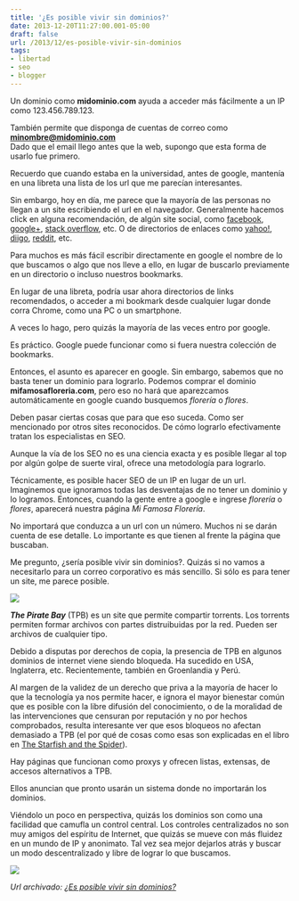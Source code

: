```yaml
---
title: '¿Es posible vivir sin dominios?'
date: 2013-12-20T11:27:00.001-05:00
draft: false
url: /2013/12/es-posible-vivir-sin-dominios
tags: 
- libertad
- seo
- blogger
---
```


Un dominio como **midominio.com** ayuda a acceder más fácilmente a un IP como 123.456.789.123.  
  
También permite que disponga de cuentas de correo como **minombre@midominio.com**  
Dado que el email llego antes que la web, supongo que esta forma de usarlo fue primero.  
  
Recuerdo que cuando estaba en la universidad, antes de google, mantenía en una libreta una lista de los url que me parecían interesantes.  
  
Sin embargo, hoy en día, me parece que la mayoría de las personas no llegan a un site escribiendo el url en el navegador. Generalmente hacemos click en alguna recomendación, de algún site social, como [facebook](http://www.facebook.com/), [google+](http://plus.google.com/), [stack overflow](http://stackoverflow.com/), etc. O de directorios de enlaces como [yahoo!](http://www.yahoo.com/), [diigo](http://www.diigo.com/), [reddit](http://www.reddit.com/), etc.  
  
Para muchos es más fácil escribir directamente en google el nombre de lo que buscamos o algo que nos lleve a ello, en lugar de buscarlo previamente en un directorio o incluso nuestros bookmarks.  
  
En lugar de una libreta, podría usar ahora directorios de links recomendados, o acceder a mi bookmark desde cualquier lugar donde corra Chrome, como una PC o un smartphone.  
  
A veces lo hago, pero quizás la mayoría de las veces entro por google.  
  
Es práctico. Google puede funcionar como si fuera nuestra colección de bookmarks.  
  
Entonces, el asunto es aparecer en google. Sin embargo, sabemos que no basta tener un dominio para lograrlo. Podemos comprar el dominio **mifamosafloreria.com**, pero eso no hará que aparezcamos automáticamente en google cuando busquemos _florería_ o _flores_.  
  
Deben pasar ciertas cosas que para que eso suceda. Como ser mencionado por otros sites reconocidos. De cómo lograrlo efectivamente tratan los especialistas en SEO.  
  
Aunque la vía de los SEO no es una ciencia exacta y es posible llegar al top por algún golpe de suerte viral, ofrece una metodología para lograrlo.  
  
Técnicamente, es posible hacer SEO de un IP en lugar de un url. Imaginemos que ignoramos todas las desventajas de no tener un dominio y lo logramos. Entonces, cuando la gente entre a google e ingrese _florería_ o _flores_, aparecerá nuestra página _Mi Famosa Florería_.  
  
No importará que conduzca a un url con un número. Muchos ni se darán cuenta de ese detalle. Lo importante es que tienen al frente la página que buscaban.  
  
Me pregunto, ¿sería posible vivir sin dominios?. Quizás si no vamos a necesitarlo para un correo corporativo es más sencillo. Si sólo es para tener un site, me parece posible.  
  

[![](https://3.bp.blogspot.com/-2ZOsEWP1uUU/UrRvpQnfY_I/AAAAAAAACWc/scwOObjx8TI/s320/freedom_quote_2.jpg)](https://3.bp.blogspot.com/-2ZOsEWP1uUU/UrRvpQnfY_I/AAAAAAAACWc/scwOObjx8TI/s1600/freedom_quote_2.jpg)

**_The Pirate Bay_** (TPB) es un site que permite compartir torrents. Los torrents permiten formar archivos con partes distruibuidas por la red. Pueden ser archivos de cualquier tipo.  
  
Debido a disputas por derechos de copia, la presencia de TPB en algunos dominios de internet viene siendo bloqueda. Ha sucedido en USA, Inglaterra, etc. Recientemente, también en Groenlandia y Perú.  
  
Al margen de la validez de un derecho que priva a la mayoría de hacer lo que la tecnología ya nos permite hacer, e ignora el mayor bienestar común que es posible con la libre difusión del conocimiento, o de la moralidad de las intervenciones que censuran por reputación y no por hechos comprobados, resulta interesante ver que esos bloqueos no afectan demasiado a TPB (el por qué de cosas como esas son explicadas en el libro en [The Starfish and the Spider](http://en.wikipedia.org/wiki/The_Starfish_and_the_Spider)).  
  
Hay páginas que funcionan como proxys y ofrecen listas, extensas, de accesos alternativos a TPB.  
  
Ellos anuncian que pronto usarán un sistema donde no importarán los dominios.  
  
Viéndolo un poco en perspectiva, quizás los dominios son como una facilidad que camufla un control central. Los controles centralizados no son muy amigos del espíritu de Internet, que quizás se mueve con más fluidez en un mundo de IP y anonimato. Tal vez sea mejor dejarlos atrás y buscar un modo descentralizado y libre de lograr lo que buscamos.  
  

[![](https://1.bp.blogspot.com/-4_k46Agxl5A/UrRv0lSeEpI/AAAAAAAACWk/guGEQWQxxlc/s320/freedom.jpg)](https://1.bp.blogspot.com/-4_k46Agxl5A/UrRv0lSeEpI/AAAAAAAACWk/guGEQWQxxlc/s1600/freedom.jpg)

_*Url archivado: [¿Es posible vivir sin dominios?](https://akcdev.blogspot.com/2013/12/es-posible-vivir-sin-dominios.html)*_
